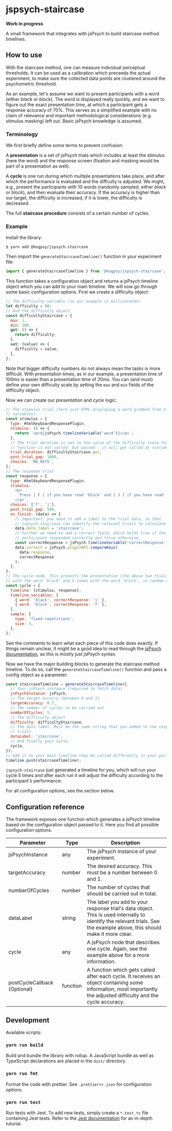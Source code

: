 # jspsych-staircase

**Work in progress**

A small framework that integrates with jsPsych to build staircase method timelines.

## How to use

With the staircase method, one can measure individual perceptual thresholds. It can be used as a calibration which preceeds the actual experiment, to make sure the collected data points are clustered around the psychometric threshold.

As an example, let's assume we want to present participants with a word (either _black_ or _block_). The word is displayed really quickly, and we want to figure out the exact presentation time, at which a participant gets a response accuracy of 70%. This serves as a simplified example with no claim of relevance and important methodological considerations (e.g. stimulus masking) left out. Basic jsPsych knowledge is assumed.

### Terminology

We first briefly define some terms to prevent confusion.

A **presentation** is a set of jsPsych trials which includes at least the stimulus (here the word) and the response screen (fixation and masking would be part of a presentation as well).

A **cycle** is one run during which multiple presentations take place, and after which the performance is evaluated and the diffculty is adjusted. We might, e.g., present the participants with 10 words (randomly sampled, either _black_ or _block_), and then evaluate their accuracy. If the accuracy is higher than our target, the difficulty is increased, if it is lower, the difficulty is decreased.

The full **staircase procedure** consists of a certain number of cycles.

### Example

Install the library:

```
$ yarn add @kogpsy/jspsych-staircase
```

Then import the `generateStaircaseTimeline()` function in your experiment file:

```javascript
import { generateStaircaseTimeline } from '@kogpsy/jspsych-staircase';
```

This function takes a configuration object and returns a jsPsych timeline object which you can add to your main timeline. We will now go through some basic configuration options. First we create a difficulty object:

```javascript
// The difficulty variable (in our example in milliseconds)
let difficulty = 80;
// And the difficulty object
const difficultyStaircase = {
  max: 1,
  min: 100,
  get: () => {
    return difficulty;
  },
  set: (value) => {
    difficulty = value;
  },
};
```

Note that bigger difficulty numbers do not always mean the tasks is more difficult. With presentation times, as in our example, a presentation time of 100ms is easier than a presentation time of 20ms. You can (and must) define your own difficulty scale by setting the `max` and `min` fields of the difficulty object.

Now we can create our _presentation_ and _cycle_ logic:

```javascript
// The stimulus trial (here just HTML displaying a word grabbed from timeline
// variables)
const stimulus = {
  type: HtmlKeyboardResponsePlugin,
  stimulus: () => {
    return `<p>${jsPsych.timelineVariable('word')}</p>`;
  },
  // The trial duration is set to the value of the difficulty (note that the
  // function is not called, but passed - it will get called at runtime).
  trial_duration: difficultyStaircase.get,
  post_trial_gap: 1000,
  choices: 'NO_KEYS',
};
// The response trial
const response = {
  type: HtmlKeyboardResponsePlugin,
  stimulus: `
    <p>
      Press [ F ] if you have read 'block' and [ J ] if you have read 'black'.
    </p>`,
  choices: ['f', 'j'],
  post_trial_gap: 500,
  on_finish: (data) => {
    // Important: you need to add a label to the trial data, so that
    // jspsych-staircase can identify the relevant trials to calculate accuracy.
    data.data_label = 'staircase';
    // Further we need to add a correct field, which holds true if the
    // participant responded correctly and false otherwise.
    const correctResponse = jsPsych.timelineVariable('correctResponse');
    data.correct = jsPsych.pluginAPI.compareKeys(
      data.response,
      correctResponse
    );
  },
};
// The cycle node. This presents the presentation (the above two trials) 5 times
// with the word 'black' and 5 times with the word 'block', in random order.
const cycle = {
  timeline: [stimulus, response],
  timeline_variables: [
    { word: 'black', correctResponse: 'j' },
    { word: 'block', correctResponse: 'f' },
  ],
  sample: {
    type: 'fixed-repetitions',
    size: 5,
  },
};
```

See the comments to learn what each piece of this code does exactly. If things remain unclear, it might be a good idea to read through the [jsPsych documentation][2], as this is mostly just jsPsych syntax.

Now we have the major building blocks to generate the staircase method timeline. To do so, call the `generateStaircaseTimeline()` function and pass a config object as a parameter:

```javascript
const staircaseTimeline = generateStaircaseTimeline({
  // Your jsPsych instance (required to fetch data)
  jsPsychInstance: jsPsych,
  // The target accurcy (between 0 and 1)
  targetAccuracy: 0.7,
  // The number of cycles to be carried out
  numberOfCycles: 5,
  // The difficulty object
  difficulty: difficultyStaircase,
  // The data label. Must be the same string that you added to the response
  // trials.
  dataLabel: 'staircase',
  // And finally your cycle.
  cycle,
});
// Add it to your main timeline (may be called differently in your porject)
timeline.push(staircaseTimeline);
```

`jspsych-staircase` just generated a timeline for you, which will run your cycle 5 times and after each run it will adjust the difficulty according to the participant's performance.

For all configuration options, see the section below.

## Configuration reference

The framework exposes one function which generates a jsPsych timeline based on the configuration object passed to it. Here you find all possible configuration options.

| Parameter                    | Type     | Description                                                                                                                                                             |
| ---------------------------- | -------- | ----------------------------------------------------------------------------------------------------------------------------------------------------------------------- |
| jsPsychInstance              | any      | The jsPsych instance of your experiment.                                                                                                                                |
| targetAccuracy               | number   | The desired accuracy. This must be a number between 0 and 1.                                                                                                            |
| numberOfCycles               | number   | The number of cycles that should be carried out in total.                                                                                                               |
| dataLabel                    | string   | The label you add to your response trial's data object. This is used internally to identify the relevant trials. See the example above, this should make it more clear. |
| cycle                        | any      | A jsPsych node that describes one cycle. Again, see the example above for a more information.                                                                           |
| postCycleCallback (Optional) | function | A function which gets called after each cycle. It receives an object containing some information, most importantly the adjusted difficulty and the cycle accuracy.      |

## Development

Available scripts:

### `yarn run build`

Build and bundle the library with rollup. A JavaScript bundle as well as TypeScript declarations are placed in the `dist/` directory.

### `yarn run fmt`

Format the code with prettier. See `.prettierrc.json` for configuration options.

### `yarn run test`

Run tests with Jest. To add new tests, simply create a `*.test.ts` file containing Jest tests. Refer to the [Jest documentation][1] for an in-depth tutorial.

[1]: https://jestjs.io/docs/getting-started
[2]: https://www.jspsych.org/
